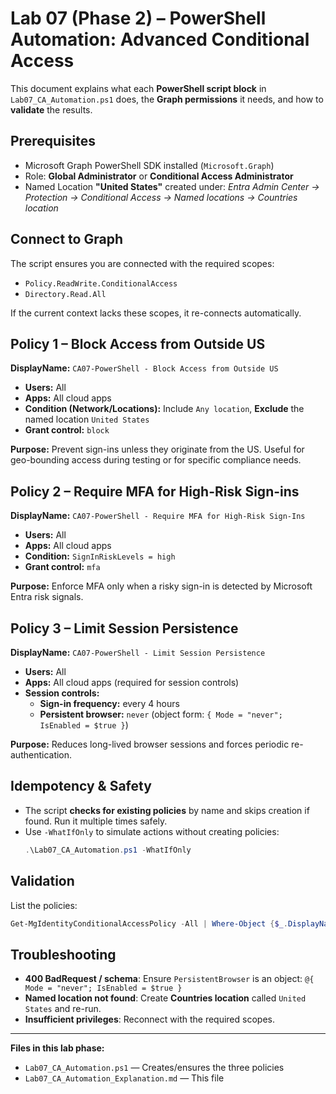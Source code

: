 # Lab 07 (Phase 2) – PowerShell Automation: Advanced Conditional Access

This document explains what each **PowerShell script block** in `Lab07_CA_Automation.ps1` does, the **Graph permissions** it needs, and how to **validate** the results.

## Prerequisites
- Microsoft Graph PowerShell SDK installed (`Microsoft.Graph`)
- Role: **Global Administrator** or **Conditional Access Administrator**
- Named Location **"United States"** created under: *Entra Admin Center → Protection → Conditional Access → Named locations → Countries location*

## Connect to Graph
The script ensures you are connected with the required scopes:
- `Policy.ReadWrite.ConditionalAccess`
- `Directory.Read.All`

If the current context lacks these scopes, it re-connects automatically.

## Policy 1 – Block Access from Outside US
**DisplayName:** `CA07-PowerShell - Block Access from Outside US`

- **Users:** All
- **Apps:** All cloud apps
- **Condition (Network/Locations):** Include `Any location`, **Exclude** the named location `United States`
- **Grant control:** `block`

**Purpose:** Prevent sign-ins unless they originate from the US. Useful for geo-bounding access during testing or for specific compliance needs.

## Policy 2 – Require MFA for High-Risk Sign-ins
**DisplayName:** `CA07-PowerShell - Require MFA for High-Risk Sign-Ins`

- **Users:** All
- **Apps:** All cloud apps
- **Condition:** `SignInRiskLevels = high`
- **Grant control:** `mfa`

**Purpose:** Enforce MFA only when a risky sign-in is detected by Microsoft Entra risk signals.

## Policy 3 – Limit Session Persistence
**DisplayName:** `CA07-PowerShell - Limit Session Persistence`

- **Users:** All
- **Apps:** All cloud apps (required for session controls)
- **Session controls:**
  - **Sign-in frequency:** every 4 hours
  - **Persistent browser:** `never` (object form: `{ Mode = "never"; IsEnabled = $true }`)

**Purpose:** Reduces long-lived browser sessions and forces periodic re-authentication.

## Idempotency & Safety
- The script **checks for existing policies** by name and skips creation if found. Run it multiple times safely.
- Use `-WhatIfOnly` to simulate actions without creating policies:
  ```powershell
  .\Lab07_CA_Automation.ps1 -WhatIfOnly
  ```

## Validation
List the policies:
```powershell
Get-MgIdentityConditionalAccessPolicy -All | Where-Object {$_.DisplayName -like "CA07-PowerShell*"} | Select DisplayName, Id, State
```

## Troubleshooting
- **400 BadRequest / schema**: Ensure `PersistentBrowser` is an object: `@{ Mode = "never"; IsEnabled = $true }`
- **Named location not found**: Create **Countries location** called `United States` and re-run.
- **Insufficient privileges**: Reconnect with the required scopes.

---

**Files in this lab phase:**
- `Lab07_CA_Automation.ps1` — Creates/ensures the three policies
- `Lab07_CA_Automation_Explanation.md` — This file
